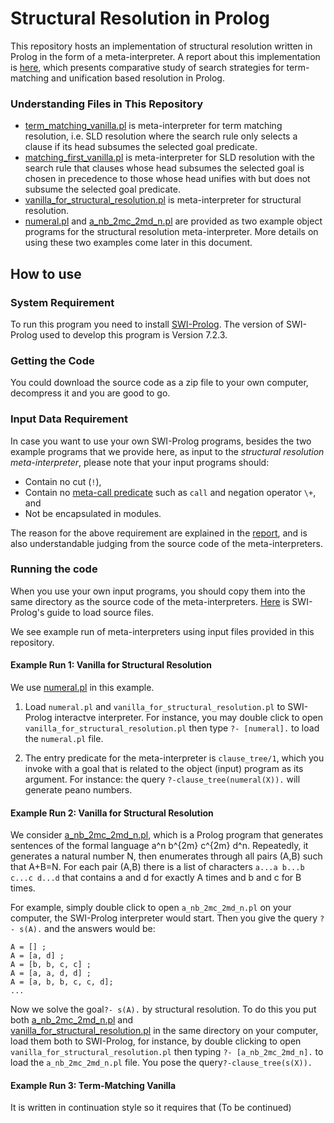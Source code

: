 # Structural Resolution in Prolog

This repository hosts an implementation of structural resolution written in Prolog in the form of a meta-interpreter. A report about this implementation is [here](http://www.macs.hw.ac.uk/~yl55/CoALP_Report_Dec16.pdf), which presents comparative study of search strategies for term-matching and unification based resolution in Prolog. 

### Understanding Files in This Repository

* [term_matching_vanilla.pl](term_matching_vanilla.pl) is meta-interpreter for term matching resolution, i.e. SLD resolution where the search rule only selects a clause if its head subsumes the selected goal predicate. 
* [matching_first_vanilla.pl](matching_first_vanilla.pl) is meta-interpreter for SLD resolution with the search rule that clauses whose head subsumes the selected goal is chosen in precedence to those whose head unifies with but does not subsume the selected goal predicate.
* [vanilla_for_structural_resolution.pl](vanilla_for_structural_resolution.pl) is meta-interpreter for structural resolution.
* [numeral.pl](numeral.pl) and [a_nb_2mc_2md_n.pl](a_nb_2mc_2md_n.pl) are provided as two example object programs for the structural resolution meta-interpreter. More details on using these two examples come later in this document. 

## How to use

### System Requirement

To run this program you need to install [SWI-Prolog](http://www.swi-prolog.org/). 
The version of SWI-Prolog used to develop this program is Version 7.2.3. 

### Getting the Code

You could download the source code as a zip file to your own computer, decompress it and you are good to go. 

### Input Data Requirement 

In case you want to use your own SWI-Prolog programs, besides the two example programs that we provide here, as input to the *structural resolution meta-interpreter*, please note that your input programs should:

* Contain no cut (`!`),
* Contain no [meta-call predicate](http://www.swi-prolog.org/pldoc/man?section=metacall) such as `call` and negation operator `\+`, and
* Not be encapsulated in modules.  

The reason for the above requirement are explained in the [report](http://www.macs.hw.ac.uk/~yl55/CoALP_Report_Dec16.pdf), and is also understandable judging from the source code of the meta-interpreters. 

### Running the code

When you use your own input programs, you should copy them into the same directory as the source code of the meta-interpreters. [Here](http://www.swi-prolog.org/pldoc/man?section=quickstart) is SWI-Prolog's guide to load source files. 

We see example run of meta-interpreters using input files provided in this repository.

#### Example Run 1: Vanilla for Structural Resolution

We use [numeral.pl](numeral.pl) in this example.

1. Load `numeral.pl` and `vanilla_for_structural_resolution.pl` to SWI-Prolog interactve interpreter. For instance, you may double click to open `vanilla_for_structural_resolution.pl` then type `?- [numeral].` to load the `numeral.pl` file.

2. The entry predicate for the meta-interpreter is `clause_tree/1`, which you invoke with a goal that is related to the object (input) program as its argument. For instance: the query `?-clause_tree(numeral(X)).` will generate peano numbers. 

#### Example Run 2: Vanilla for Structural Resolution

We consider [a_nb_2mc_2md_n.pl](a_nb_2mc_2md_n.pl), which is a Prolog program that generates sentences of the formal language a^n b^{2m} c^{2m} d^n.  Repeatedly, it generates a natural number N, then enumerates through all pairs (A,B) such that A+B=N. For each pair (A,B)    there is a list of characters `a...a b...b c...c d...d` that contains a and d for exactly A times and  b and c for B times.

For example, simply double click to   open `a_nb_2mc_2md_n.pl` on your computer, the SWI-Prolog interpreter would start. Then you give the query `?- s(A).`
and the answers would be:

    A = [] ;    
    A = [a, d] ;    
    A = [b, b, c, c] ;   
    A = [a, a, d, d] ;    
    A = [a, b, b, c, c, d];    
    ...
   
Now we solve the goal`?- s(A).` by structural resolution. To do this you put both [a_nb_2mc_2md_n.pl](a_nb_2mc_2md_n.pl) and   
[vanilla_for_structural_resolution.pl](vanilla_for_structural_resolution.pl) in the same directory on your computer, load them both to SWI-Prolog, for instance, by double clicking to open `vanilla_for_structural_resolution.pl` then typing `?- [a_nb_2mc_2md_n].` to load the `a_nb_2mc_2md_n.pl` file. You pose the query`?-clause_tree(s(X)).` 

#### Example Run 3: Term-Matching Vanilla

It is written in continuation style so it requires that 
(To be continued)
